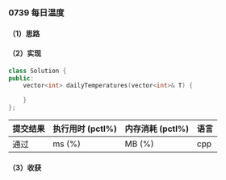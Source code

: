 ### 0739 每日温度

#### （1）思路

#### （2）实现

```cpp
class Solution {
public:
    vector<int> dailyTemperatures(vector<int>& T) {

    }
};
```

| 提交结果 | 执行用时 (pctl%) | 内存消耗 (pctl%) | 语言 |
|:---------|:-----------------|:-----------------|:-----|
| 通过     |  ms (%)   |  MB (%)  | cpp  |

#### （3）收获
